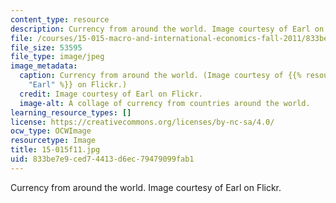 ```yaml
---
content_type: resource
description: Currency from around the world. Image courtesy of Earl on Flickr.
file: /courses/15-015-macro-and-international-economics-fall-2011/833be7e9ced74413d6ec79479099fab1_15-015f11.jpg
file_size: 53595
file_type: image/jpeg
image_metadata:
  caption: Currency from around the world. (Image courtesy of {{% resource_link "0309eedb-ddc5-4eda-b8b2-0eacd40c4e8b"
    "Earl" %}} on Flickr.)
  credit: Image courtesy of Earl on Flickr.
  image-alt: A collage of currency from countries around the world.
learning_resource_types: []
license: https://creativecommons.org/licenses/by-nc-sa/4.0/
ocw_type: OCWImage
resourcetype: Image
title: 15-015f11.jpg
uid: 833be7e9-ced7-4413-d6ec-79479099fab1
---
```

Currency from around the world. Image courtesy of Earl on Flickr.